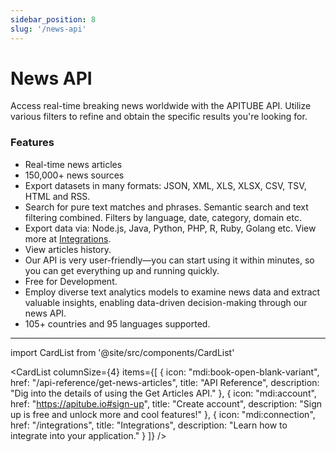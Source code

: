 ```yaml
---
sidebar_position: 8
slug: '/news-api'
---
```


# News API

Access real-time breaking news worldwide with the APITUBE API. Utilize various filters to refine and obtain the specific results you're looking for.

### Features

- Real-time news articles
- 150,000+ news sources
- Export datasets in many formats: JSON, XML, XLS, XLSX, CSV, TSV, HTML and RSS.
- Search for pure text matches and phrases. Semantic search and text filtering combined. Filters by language, date, category, domain etc.
- Export data via: Node.js, Java, Python, PHP, R, Ruby, Golang etc. View more at [Integrations](/integrations).
- View articles history.
- Our API is very user-friendly—you can start using it within minutes, so you can get everything up and running quickly.
- Free for Development.
- Employ diverse text analytics models to examine news data and extract valuable insights, enabling data-driven decision-making through our news API.
- 105+ countries and 95 languages supported.

---

import CardList from '@site/src/components/CardList'

<CardList
columnSize={4}
items={[
{
icon: "mdi:book-open-blank-variant",
href: "/api-reference/get-news-articles",
title: "API Reference",
description: "Dig into the details of using the Get Articles API."
},
{
icon: "mdi:account",
href: "https://apitube.io#sign-up",
title: "Create account",
description: "Sign up is free and unlock more and cool features!"
},
{
icon: "mdi:connection",
href: "/integrations",
title: "Integrations",
description: "Learn how to integrate into your application."
}
]}
/>

